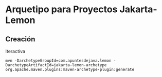 # Arquetipo para Proyectos Jakarta-Lemon

## Creación
Iteractiva
```
mvn -DarchetypeGroupId=com.apuntesdejava.lemon -DarchetypeArtifactId=jakarta-lemon-archetype org.apache.maven.plugins:maven-archetype-plugin:generate
```